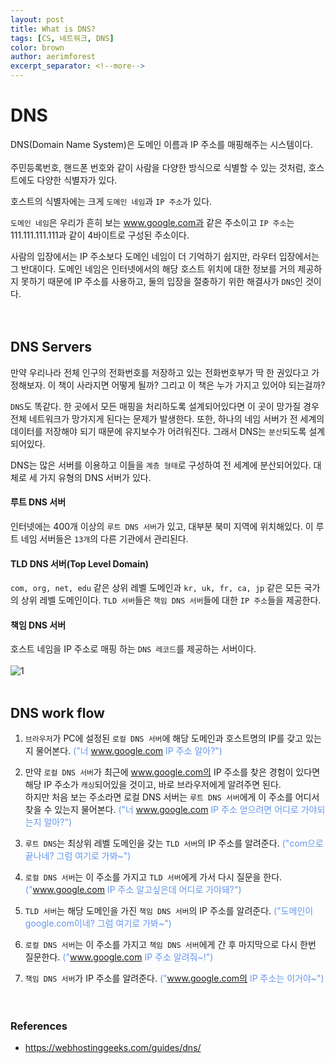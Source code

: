 ```yaml
---
layout: post
title: What is DNS?
tags: [CS, 네트워크, DNS]
color: brown
author: aerimforest
excerpt_separator: <!--more-->
---
```


# DNS
DNS(Domain Name System)은 도메인 이름과 IP 주소를 매핑해주는 시스템이다.  
<br>
주민등록번호, 핸드폰 번호와 같이 사람을 다양한 방식으로 식별할 수 있는 것처럼, 호스트에도 다양한 식별자가 있다.  
<!--more-->
호스트의 식별자에는 크게 `도메인 네임`과 `IP 주소`가 있다.  

`도메인 네임`은 우리가 흔히 보는 www.google.com과 같은 주소이고 `IP 주소`는 111.111.111.111과 같이 4바이트로 구성된 주소이다.  

사람의 입장에서는 IP 주소보다 도메인 네임이 더 기억하기 쉽지만, 라우터 입장에서는 그 반대이다. 도메인 네임은 인터넷에서의 해당 호스트 위치에 대한 정보를 거의 제공하지 못하기 때문에 IP 주소를 사용하고, 둘의 입장을 절충하기 위한 해결사가 `DNS`인 것이다.  
<br><br>
## DNS Servers
만약 우리나라 전체 인구의 전화번호를 저장하고 있는 전화번호부가 딱 한 권있다고 가정해보자. 이 책이 사라지면 어떻게 될까? 그리고 이 책은 누가 가지고 있어야 되는걸까?  

`DNS`도 똑같다. 한 곳에서 모든 매핑을 처리하도록 설계되어있다면 이 곳이 망가질 경우 전체 네트워크가 망가지게 된다는 문제가 발생한다. 또한, 하나의 네임 서버가 전 세계의 데이터를 저장해야 되기 때문에 유지보수가 어려워진다. 그래서 DNS는 `분산`되도록 설계되어있다.  

DNS는 많은 서버를 이용하고 이들을 `계층 형태`로 구성하여 전 세계에 분산되어있다. 대체로 세 가지 유형의 DNS 서버가 있다.

#### 루트 DNS 서버
인터넷에는 400개 이상의 `루트 DNS 서버`가 있고, 대부분 북미 지역에 위치해있다. 이 루트 네임 서버들은 `13개`의 다른 기관에서 관리된다.

#### TLD DNS 서버(Top Level Domain)
`com, org, net, edu` 같은 상위 레벨 도메인과 `kr, uk, fr, ca, jp` 같은 모든 국가의 상위 레벨 도메인이다. `TLD 서버`들은 `책임 DNS 서버`들에 대한 `IP 주소`들을 제공한다.

#### 책임 DNS 서버
호스트 네임을 IP 주소로 매핑 하는 `DNS 레코드`를 제공하는 서버이다.  
<br>
![1](https://user-images.githubusercontent.com/52696359/197033044-063e87a4-78e1-445d-ac67-e7f7b9325b09.png)  
<br>
## DNS work flow
1. `브라우저`가 PC에 설정된 `로컬 DNS 서버`에 해당 도메인과 호스트명의 IP를 갖고 있는지 물어본다. <font color='#6495ED'>("너 www.google.com IP 주소 알아?")</font>

2. 만약 `로컬 DNS 서버`가 최근에 www.google.com의 IP 주소를 찾은 경험이 있다면 해당 IP 주소가 `캐싱`되어있을 것이고, 바로 브라우저에게 알려주면 된다.  
하지만 처음 보는 주소라면 로컬 DNS 서버는 `루트 DNS 서버`에게 이 주소를 어디서 찾을 수 있는지 물어본다. <font color='#6495ED'>("너 www.google.com IP 주소 얻으려면 어디로 가야되는지 알아?")</font>  

3. `루트 DNS`는 최상위 레벨 도메인을 갖는 `TLD 서버`의 IP 주소를 알려준다. <font color='#6495ED'>("com으로 끝나네? 그럼 여기로 가봐~")</font>

4. `로컬 DNS 서버`는 이 주소를 가지고 `TLD 서버`에게 가서 다시 질문을 한다. <font color='#6495ED'>("www.google.com IP 주소 알고싶은데 어디로 가야돼?")</font> 

5. `TLD 서버`는 해당 도메인을 가진 `책임 DNS 서버`의 IP 주소를 알려준다.  <font color='#6495ED'>("도메인이 google.com이네? 그럼 여기로 가봐~") </font>

6. `로컬 DNS 서버`는 이 주소를 가지고 `책임 DNS 서버`에게 간 후 마지막으로 다시 한번 질문한다. <font color='#6495ED'>("www.google.com IP 주소 알려줘~!")</font>

7. `책임 DNS 서버`가 IP 주소를 알려준다. <font color='#6495ED'>("www.google.com의 IP 주소는 이거야~")</font>  
<br><br>

### References
* <https://webhostinggeeks.com/guides/dns/>  
<br><br>